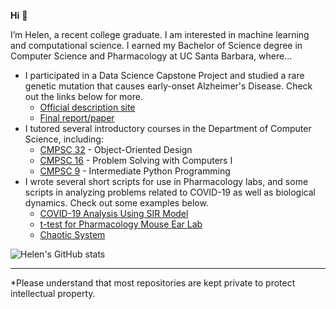 **Hi** 👋

I’m Helen, a recent college graduate. I am interested in machine learning and computational science.
I earned my Bachelor of Science degree in Computer Science and Pharmacology at UC Santa Barbara, where...
- I participated in a Data Science Capstone Project and studied a rare genetic mutation that causes early-onset Alzheimer's Disease. Check out the links below for more.
  - [Official description site](https://centralcoastdatascience.org/projects/all/2021/exploring-and-understanding-rare-genetic-mutation-causes-early-onset-alzheimers)
  - [Final report/paper](https://drive.google.com/file/d/1vPySCN4vDqJvLGjy2PA4LOsAEz9317TR/view?usp=sharing)
- I tutored several introductory courses in the Department of Computer Science, including:
  - [CMPSC 32](https://ucsb-cs32.github.io/f19/info/syllabus/) - Object-Oriented Design
  - [CMPSC 16](https://ucsb-cs16.github.io/s20/info/syllabus/) - Problem Solving with Computers I
  - [CMPSC 9](https://ucsb-cs9.github.io/f20/info/syllabus/) - Intermediate Python Programming
- I wrote several short scripts for use in Pharmacology labs, and some scripts in analyzing problems related to COVID-19 as well as biological dynamics. Check out some examples below.
  - [COVID-19 Analysis Using SIR Model](https://github.com/helenziyihuang/cs190dd_f20_COVID_19_SIR_project)
  - [t-test for Pharmacology Mouse Ear Lab](https://github.com/helenziyihuang/t-test_MouseEar_Pharmacology_Exp7)
  - [Chaotic System](https://github.com/helenziyihuang/mcdb172_f20_hw9_chaotic_system)


![Helen's GitHub stats](https://github-readme-stats.vercel.app/api?username=helenziyihuang&count_private=true)


----
*Please understand that most repositories are kept private to protect intellectual property.

